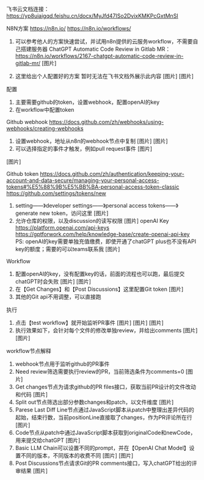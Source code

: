 飞书云文档连接：https://yp8uiaigqd.feishu.cn/docx/MyJfd47ISo2DvixKMKPcGxtMnSI

N8N方案
https://n8n.io/
https://n8n.io/workflows/
1. 可以参考他人的方案快速尝试，并试用n8n提供的云服务workflow，不需要自己搭建服务器
ChatGPT Automatic Code Review in Gitlab MR：https://n8n.io/workflows/2167-chatgpt-automatic-code-review-in-gitlab-mr/
[图片]

3. 这里给出个人配置好的方案
暂时无法在飞书文档外展示此内容
[图片]
[图片]

配置
1. 主要需要github的token，设置webhook，配置openAI的key
2. 在workflow中配置token

Github webhook
https://docs.github.com/zh/webhooks/using-webhooks/creating-webhooks
1. 设置webhook，地址从n8n的webhook节点中复制
[图片]
[图片]
2. 可以选择指定的事件才触发，例如pull request事件
[图片]

[图片]

Github token
https://docs.github.com/zh/authentication/keeping-your-account-and-data-secure/managing-your-personal-access-tokens#%E5%88%9B%E5%BB%BA-personal-access-token-classic
https://github.com/settings/tokens/new
1. setting——》developer settings——》personal access tokens——》generate new token，访问这里
[图片]
2. 允许仓库的权限，以及discussion的读写权限
[图片]
openAI Key
https://platform.openai.com/api-keys
https://gptforwork.com/help/knowledge-base/create-openai-api-key
PS: openAI的key需要单独充值缴费，即使开通了chatGPT plus也不没有API key的额度；需要的可以teams联系我
[图片]

Workflow
1. 配置openAI的key，没有配置key的话，前面的流程也可以跑，最后提交chatGPT时会失败
[图片]
[图片]
2. 在【Get Changes】和【Post Discussions】这里配置Git token
[图片]
3. 其他的Git api不用调整，可以直接跑

执行
1. 点击【test workflow】就开始监听PR事件
[图片]
[图片]
[图片]
2. 执行效果如下，会针对每个文件的修改单独review，并给出comments
[图片]
[图片]

workflow节点解释
1. webhook节点用于监听github的PR事件
2. Need review筛选需要执行review的PR，当前筛选条件为comments=0
[图片]
3. Get changes节点为请求github的PR files接口，获取当前PR设计的文件改动和代码
[图片]
4. Split out节点筛选出部分参数changes和patch，以文件维度
[图片]
5. Parese Last Diff Line节点通过JavaScript脚本从patch中整理出差异代码的起始，结束行数，当前positionLine直接取了changes，作为PR评论所在行
[图片]
6. Code节点从patch中通过JavaScript脚本获取到originalCode和newCode，用来提交给chatGPT
[图片]
7. Basic LLM Chain可以设置不同的prompt，并在【OpenAI Chat Model】设置不同的版本，不同版本的收费不同
[图片]
[图片]
8. Post Discussions节点请求Git的PR comments接口，写入chatGPT给出的评审结果
[图片]
